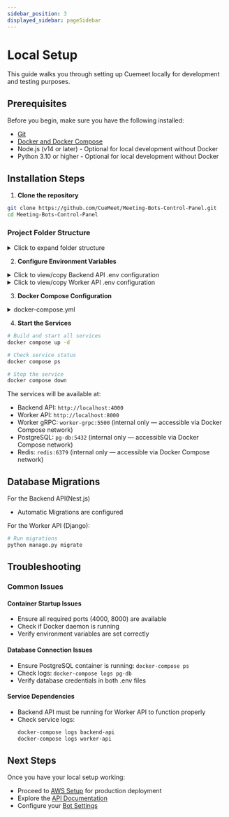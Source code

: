 ```yaml
---
sidebar_position: 3
displayed_sidebar: pageSidebar
---
```


# Local Setup

This guide walks you through setting up Cuemeet locally for development and testing purposes.


## Prerequisites

Before you begin, make sure you have the following installed:

- [Git](https://git-scm.com/downloads)
- [Docker and Docker Compose ](https://docs.docker.com/get-started/get-docker/)
- Node.js (v14 or later) - Optional for local development without Docker
- Python 3.10 or higher - Optional for local development without Docker

## Installation Steps

1. **Clone the repository**

```bash
git clone https://github.com/CueMeet/Meeting-Bots-Control-Panel.git
cd Meeting-Bots-Control-Panel
```

### Project Folder Structure

<details>
<summary>Click to expand folder structure</summary>
```
.
├── CODE_OF_CONDUCT.md
├── CONTRIBUTING.md
├── LICENSE
├── README.md
├── api-backend
│   ├── Dockerfile
│   ├── Makefile
│   ├── README.md
│   ├── nest-cli.json
│   ├── package.json
│   ├── src
│   ├── test
│   ├── tsconfig.build.json
│   ├── tsconfig.json
│   └── yarn.lock
├── assets
│   ├── banner.png
│   └── cuemeet-logo.png
├── docker-compose.yml
├── pg-db
│   └── init-multiple-databases.sql
├── protos
│   └── worker_backend.transcript_management
└── worker-backend
    ├── Dockerfile
    ├── Makefile
    ├── README.md
    ├── api
    ├── manage.py
    ├── nltk
    ├── poetry.lock
    ├── pyproject.toml
    └── worker_backend
```
</details>

2. **Configure Environment Variables**

<details>
<summary>Click to view/copy Backend API .env configuration</summary>

```env
# Backend API Configuration
# Application
PORT=4000
NODE_ENV=development
CORS_ALLOWED_ORIGINS=*

# Database
DB_HOST=pg-db
DB_PORT=5432
DB_USERNAME=meetingbots_user
DB_PASSWORD=cuecard-meting-bots-secret
DB_DATABASE=meetingbots_db_backend_api


# Redis
REDIS_HOST=redis
REDIS_PORT=6379


# AWS
AWS_ACCESS_KEY=
AWS_SECRET_KEY=

## S3
AWS_BUCKET_REGION=
AWS_MEETING_BOT_BUCKET_NAME=

## ECS
AWS_ECS_CLUSTER_NAME=
AWS_SECURITY_GROUP=
AWS_VPS_SUBNET=
ECS_TASK_DEFINITION_GOOGLE=
ECS_CONTAINER_NAME_GOOGLE=
ECS_TASK_DEFINITION_ZOOM=
ECS_CONTAINER_NAME_ZOOM=
ECS_TASK_DEFINITION_TEAMS=
ECS_CONTAINER_NAME_TEAMS=


# Meeting Bot
MEETING_BOT_RETRY_COUNT=2


# Worker Backend gRPC URL
WORKER_BACKEND_GRPC_URL=worker-grpc
```

</details>

<details>
<summary>Click to view/copy Worker API .env configuration</summary>

```env
# Worker API Configuration
DJANGO_SETTINGS_MODULE=worker_backend.settings
DJANGO_SECRET_KEY=8b1336ae5f72ec7e949e787054976962a85fb1ca935da5ca59ba0448eae178b1336ae5f7204
DEBUG=True
STATIC_URL=/static/
ALLOWED_HOSTS=*
CORS_ALLOWED_ORIGINS=*


## PG Database
DB_USERNAME=meetingbots_user
DB_PASSWORD=cuecard-meting-bots-secret
DB_NAME=meetingbots_db_worker
DB_HOST=pg-db
DB_PORT=5432


# Redis Configuration
REDIS_HOST=redis
REDIS_PORT=6379
REDIS_DB=2


# AWS Configuration
AWS_ACCESS_KEY_ID=
AWS_SECRET_ACCESS_KEY=

## AWS S3
AWS_REGION=
AWS_STORAGE_BUCKET_NAME=

_SIGNED_URL_EXPIRY_TIME=60

## HIGHLIGHT
HIGHLIGHT_PROJECT_ID=""
HIGHLIGHT_ENVIRONMENT_NAME=""


## ASSEMBLY AI
ASSEMBLY_AI_API_KEY=""
```

</details>

3. **Docker Compose Configuration**

<details>
<summary>docker-compose.yml</summary>

```yaml
services:
  backend-api:
    container_name: backend_rest
    build:
      context: ./api-backend
      dockerfile: Dockerfile
    ports:
      - "4000:4000"
    depends_on:
      - pg-db
      - redis

  worker-api:
    container_name: worker_rest
    build:
      context: ./worker-backend
      dockerfile: Dockerfile
    command: python manage.py migrate && gunicorn worker_backend.wsgi:application --workers 4 --bind 0.0.0.0:8000
    ports:
      - "8000:8000"
    depends_on:
      - pg-db
      - redis
      - backend-api

  worker-grpc:
    container_name: grpc_server
    build:
      context: ./worker-backend
      dockerfile: Dockerfile
    command: python manage.py grpcrunaioserver 0.0.0.0:5500 --max-workers 4
    ports:
      - "5500:5500"
    depends_on:
      - pg-db
      - redis

  redis:
    image: redis:alpine
    container_name: redis
    restart: always
    ports:
      - "6379:6379"

  pg-db:
    image: postgres:16
    container_name: postgres_db
    restart: always
    volumes:
      - postgres_data:/var/lib/postgresql/data
      - ./pg-db/init-multiple-databases.sql:/docker-entrypoint-initdb.d/init-multiple-databases.sql
    ports:
      - "5432:5432"
    env_file:
      - ./pg-db/.db.env

  celery_worker:
    container_name: celery_worker
    build:
      context: ./worker-backend
      dockerfile: Dockerfile
    command: celery -A worker_backend worker --loglevel=info --concurrency=4
    depends_on:
      - redis
      - pg-db
      - worker-api

  flower:
    container_name: flower
    build:
      context: ./worker-backend
      dockerfile: Dockerfile
    command: celery -A worker_backend flower --port=5555
    ports:
      - "5556:5555"
    depends_on:
      - redis
      - worker-grpc

  documentation:
    container_name: documentation
    build:
      context: ./documentation
      dockerfile: Dockerfile
    ports:
      - "6000:3000"

volumes:
  postgres_data:
    driver: local
```

</details>

4. **Start the Services**

```bash
# Build and start all services
docker compose up -d

# Check service status
docker compose ps

# Stop the service
docker compose down
```

The services will be available at:

- Backend API: `http://localhost:4000`
- Worker API: `http://localhost:8000`
- Worker gRPC: `worker-grpc:5500` (internal only — accessible via Docker Compose network)
- PostgreSQL: `pg-db:5432` (internal only — accessible via Docker Compose network)
- Redis: `redis:6379` (internal only — accessible via Docker Compose network)

## Database Migrations

For the Backend API(Nest.js)

- Automatic Migrations are configured

For the Worker API (Django):

```bash
# Run migrations
python manage.py migrate
```

## Troubleshooting

### Common Issues

#### Container Startup Issues

- Ensure all required ports (4000, 8000) are available
- Check if Docker daemon is running
- Verify environment variables are set correctly

#### Database Connection Issues

- Ensure PostgreSQL container is running: `docker-compose ps`
- Check logs: `docker-compose logs pg-db`
- Verify database credentials in both .env files

#### Service Dependencies

- Backend API must be running for Worker API to function properly
- Check service logs:
  ```bash
  docker-compose logs backend-api
  docker-compose logs worker-api
  ```

## Next Steps

Once you have your local setup working:

- Proceed to [AWS Setup](/cuemeet-documentation/docs/aws-setup) for production deployment
- Explore the [API Documentation](/cuemeet-documentation/docs/bot/api-info)
- Configure your [Bot Settings](/cuemeet-documentation/docs/meeting-bots)